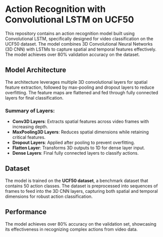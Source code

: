 <h1>Action Recognition with Convolutional LSTM on UCF50</h1>

<p>This repository contains an action recognition model built using Convolutional LSTM, specifically designed for video classification on the UCF50 dataset. The model combines 3D Convolutional Neural Networks (3D CNN) with LSTMs to capture spatial and temporal features effectively. The model achieves over 80% validation accuracy on the dataset.</p>

<h2>Model Architecture</h2>

<p>The architecture leverages multiple 3D convolutional layers for spatial feature extraction, followed by max-pooling and dropout layers to reduce overfitting. The feature maps are flattened and fed through fully connected layers for final classification.</p>

<h3>Summary of Layers:</h3>
<ul>
    <li><strong>Conv3D Layers</strong>: Extracts spatial features across video frames with increasing depth.</li>
    <li><strong>MaxPooling3D Layers</strong>: Reduces spatial dimensions while retaining critical features.</li>
    <li><strong>Dropout Layers</strong>: Applied after pooling to prevent overfitting.</li>
    <li><strong>Flatten Layer</strong>: Transforms 3D outputs to 1D for dense layer input.</li>
    <li><strong>Dense Layers</strong>: Final fully connected layers to classify actions.</li>
</ul>
<h2>Dataset</h2>
<p>The model is trained on the <strong>UCF50 dataset</strong>, a benchmark dataset that contains 50 action classes. The dataset is preprocessed into sequences of frames to feed into the 3D CNN layers, capturing both spatial and temporal dimensions for robust action classification.</p>

<h2>Performance</h2>
<p>The model achieves over 80% accuracy on the validation set, showcasing its effectiveness in recognizing complex actions from video data.</p>

